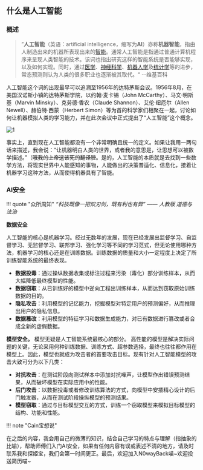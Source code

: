 ## 什么是人工智能

### 概述

> ”**人工智能**（英语：artificial intelligence，缩写为**AI**）亦称**机器智能**，指由人制造出来的机器所表现出来的[智能](https://zh.wikipedia.org/wiki/智慧)。通常人工智能是指通过普通计算机程序来呈现人类智能的技术。该词也指出研究这样的智能系统是否能够实现，以及如何实现。同时，通过[医学](https://zh.wikipedia.org/wiki/醫學)、[神经科学](https://zh.wikipedia.org/wiki/神經科學)、[机器人学](https://zh.wikipedia.org/wiki/机器人学)及[统计学](https://zh.wikipedia.org/wiki/統計學)等的进步，常态预测则认为人类的很多职业也逐渐被其取代。“ --维基百科

人工智能这个词的出现最早可以追溯至1956年的达特茅斯会议。1956年8月，在美国汉诺斯小镇的达特茅斯学院，以约翰·麦卡锡（John McCarthy）、马文·明斯基（Marvin Minsky）、克劳德·香农（Claude Shannon）、艾伦·纽厄尔（Allen Newell）、赫伯特·西蒙（Herbert Simon）等为首的科学家们相聚在一起，讨论如何让机器模拟人类的学习能力，并在此次会议中正式提出了“人工智能”这个概念。

![1](C:\Users\17845\Desktop\HelloCTF\CTF-QuickStart\docs\HC_AI\assets\1.jpeg)

事实上，直到现在人工智能都没有一个非常明确且统一的定义。如果让我用一两句话来描述，我会说：“让机器明白人类的世界，或者我的意思是，让思想可以被数学描述。”（~~哦我的上帝这该死的翻译腔~~。是的，人工智能的本质就是去找到一些数学方法，将现实世界中人能感知的事物，人能做出的决策普适化、信息化，接着让机器学习这种方法，从而使得机器具有了智能。

### AI安全

!!! quote "众所周知"
    *“科技既像一把双刃剑，既有利也有弊” —— 人教版 道德与法治*

**数据安全**

人工智能的核心是机器学习。经过无数年的发展，现在已经发展出监督学习、自监督学习、无监督学习、联邦学习、强化学习等不同的学习范式，但无论使用哪种方法，机器学习的核心还是在训练数据。训练数据的质量和大小一定程度上决定了所训练智能系统的最终表现。



- **数据投毒**：通过操纵数据收集或标注过程来污染（毒化）部分训练样本，从而大幅降低最终模型的性能。
- **数据窃取**：从已训练好的模型中逆向工程出训练样本，从而达到窃取原始训练数据的目的。
- **隐私攻击**：利用模型的记忆能力，挖掘模型对特定用户的预测偏好，从而推理出用户的隐私信息。
- **数据篡改**：利用模型的特征学习和数据生成能力，对已有数据进行篡改或者合成全新的虚假数据。

**模型安全。** 模型无疑是人工智能系统最核心的部分。 高性能的模型是解决实际问题的关键，无论采用何种训练数据、训练方式、超参数选择，最终也往往都作用在模型上。因此，模型也就成为攻击者的首要攻击目标。现有针对人工智能模型的攻击大致可分为以下几类：

- **对抗攻击**：在测试阶段向测试样本中添加对抗噪声，让模型作出错误预测结果，从而破坏模型在实际应用中的性能。
- **后门攻击**：以数据投毒或者修改训练算法的方式，向模型中安插精心设计的后门触发器，从而在测试阶段操纵模型的预测结果。
- **模型窃取**：通过与目标模型交互的方式，训练一个窃取模型来模拟目标模型的结构、功能和性能。

!!! note "Cain宝想说"  

​    在之后的内容，我会用自己的微薄的知识，结合自己学习的特点与理解（指抽象的比喻），帮助师傅们入门AI安全，如果有任何内容有误或表述不清的地方，请及时联系我和探姬宝，我们会第一时间更正。最后，欢迎加入N0wayBack喵~欢迎投送简历喵~

